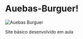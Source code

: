 # Auebas-Burguer!
![Auebas Burguer](https://user-images.githubusercontent.com/99850507/181408671-5d140239-abd5-4fee-b560-3c8090e38213.png)
<p>Site básico desenvolvido em aula<p/>
